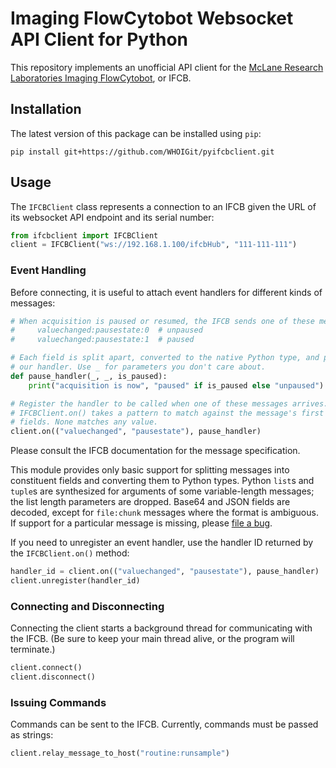 # Imaging FlowCytobot Websocket API Client for Python

This repository implements an unofficial API client for the [McLane Research Laboratories Imaging FlowCytobot][ifcb], or IFCB.

[ifcb]: https://mclanelabs.com/imaging-flowcytobot/


## Installation

The latest version of this package can be installed using `pip`:

    pip install git+https://github.com/WHOIGit/pyifcbclient.git


## Usage

The `IFCBClient` class represents a connection to an IFCB given the URL of its websocket API endpoint and its serial number:

```python
from ifcbclient import IFCBClient
client = IFCBClient("ws://192.168.1.100/ifcbHub", "111-111-111")
```

### Event Handling

Before connecting, it is useful to attach event handlers for different kinds of messages:

```python
# When acquisition is paused or resumed, the IFCB sends one of these messages:
#     valuechanged:pausestate:0  # unpaused
#     valuechanged:pausestate:1  # paused

# Each field is split apart, converted to the native Python type, and passed to
# our handler. Use _ for parameters you don't care about.
def pause_handler(_, _, is_paused):
    print("acquisition is now", "paused" if is_paused else "unpaused")

# Register the handler to be called when one of these messages arrives.
# IFCBClient.on() takes a pattern to match against the message's first few
# fields. None matches any value.
client.on(("valuechanged", "pausestate"), pause_handler)
```

Please consult the IFCB documentation for the message specification.

This module provides only basic support for splitting messages into constituent fields and converting them to Python types. Python `list`s and `tuple`s are synthesized for arguments of some variable-length messages; the list length parameters are dropped. Base64 and JSON fields are decoded, except for `file:chunk` messages where the format is ambiguous. If support for a particular message is missing, please [file a bug][].

[file a bug]: https://github.com/WHOIGit/pyifcbclient/issues/new

If you need to unregister an event handler, use the handler ID returned by the `IFCBClient.on()` method:

```python
handler_id = client.on(("valuechanged", "pausestate"), pause_handler)
client.unregister(handler_id)
```


### Connecting and Disconnecting

Connecting the client starts a background thread for communicating with the IFCB. (Be sure to keep your main thread alive, or the program will terminate.)

```python
client.connect()
client.disconnect()
```


### Issuing Commands

Commands can be sent to the IFCB. Currently, commands must be passed as strings:

```python
client.relay_message_to_host("routine:runsample")
```
